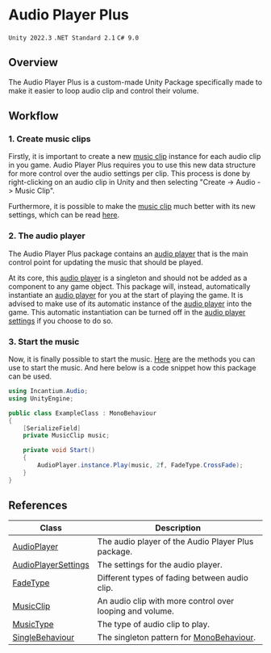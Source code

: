 # Audio Player Plus

`Unity 2022.3`
`.NET Standard 2.1`
`C# 9.0`

## Overview

The Audio Player Plus is a custom-made Unity Package specifically made to make it easier to loop audio clip and control 
their volume.

## Workflow

### 1. Create music clips

Firstly, it is important to create a new [music clip](Documentation~/MusicClip.md) instance for each audio clip in you 
game. Audio Player Plus requires you to use this new data structure for more control over the audio settings per clip. 
This process is done by right-clicking on an audio clip in Unity and then selecting "Create -> Audio -> Music Clip".

Furthermore, it is possible to make the [music clip](Documentation~/MusicClip.md) much better with its new settings,
which can be read [here](Documentation~/MusicClip.md).

### 2. The audio player

The Audio Player Plus package contains an [audio player](Documentation~/AudioPlayer.md) that is the main control point 
for updating the music that should be played. 

At its core, this [audio player](Documentation~/AudioPlayer.md) is a singleton and should not be added as a component to
any game object. This package will, instead, automatically instantiate an [audio player](Documentation~/AudioPlayer.md) 
for you at the start of playing the game. It is advised to make use of its automatic instance of the 
[audio player](Documentation~/AudioPlayer.md) into the game. This automatic instantiation can be turned off in the 
[audio player settings](Documentation~/AudioPlayerSettings.md) if you choose to do so.

### 3. Start the music

Now, it is finally possible to start the music. [Here](Documentation~/AudioPlayer.md) are the methods you can use to 
start the music. And here below is a code snippet how this package can be used.

```csharp
using Incantium.Audio;
using UnityEngine;

public class ExampleClass : MonoBehaviour
{
    [SerializeField]
    private MusicClip music;

    private void Start()
    {
        AudioPlayer.instance.Play(music, 2f, FadeType.CrossFade);
    }
}
```

## References

| Class                                                        | Description                                                                                                                  |
|--------------------------------------------------------------|------------------------------------------------------------------------------------------------------------------------------|
| [AudioPlayer](Documentation~/AudioPlayer.md)                 | The audio player of the Audio Player Plus package.                                                                           |
| [AudioPlayerSettings](Documentation~/AudioPlayerSettings.md) | The settings for the audio player.                                                                                           |
| [FadeType](Documentation~/FadeType.md)                       | Different types of fading between audio clip.                                                                                |
| [MusicClip](Documentation~/MusicClip.md)                     | An audio clip with more control over looping and volume.                                                                     |
| [MusicType](Documentation~/MusicType.md)                     | The type of audio clip to play.                                                                                              |
| [SingleBehaviour](Documentation~/SingleBehaviour.md)         | The singleton pattern for [MonoBehaviour](https://docs.unity3d.com/6000.0/Documentation/ScriptReference/MonoBehaviour.html). |
